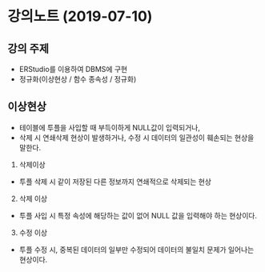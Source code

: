 ﻿# 강의노트 (2019-07-10)



## 강의 주제


* ERStudio를 이용하여 DBMS에 구현
* 정규화(이상현상 / 함수 종속성 / 정규화)




## 이상현상

* 테이블에 투플을 사입할 때 부득이하게 NULL값이 입력되거나, 
* 삭제 시 연쇄삭제 현상이 발생하거나, 수정 시 데이터의 일관성이 훼손되는 현상을 말한다.


1. 삭제이상

* 투플 삭제 시 같이 저장된 다른 정보까지 연쇄적으로 삭제되는 현상


2. 삭제 이상

* 투플 사입 시 특정 속성에 해당하는 값이 없어 NULL 값을 입력해야 하는 현상이다.


3. 수정 이상

* 투플 수정 시, 중복된 데이터의 일부만 수정되어 데이터의 불일치 문제가 일어나는 현상이다.







